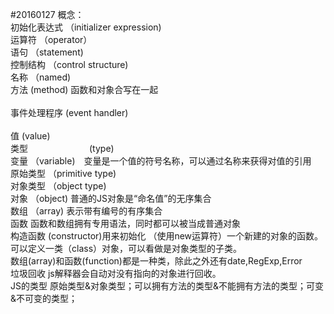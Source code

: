#20160127
概念：<br>
初始化表达式    （initializer expression) <br>
运算符          （operator）<br>
语句            （statement) <br>
控制结构        （control structure) <br>
名称            （named) <br>
方法             (method)     函数和对象合写在一起<br>  
事件处理程序      (event handler)     <br>  
值               (value)  <br>
类型　　　　　　　(type) <br>
变量             （variable)　变量是一个值的符号名称，可以通过名称来获得对值的引用 <br>
原始类型        （primitive type) <br>
对象类型        （object type) <br>
对象              （object) 普通的JS对象是“命名值”的无序集合 <br>
数组              （array)  表示带有编号的有序集合<br>
函数              函数和数组拥有专用语法，同时都可以被当成普通对象<br>
构造函数            (constructor)用来初始化 （使用new运算符）一个新建的对象的函数。<br>
                  可以定义一类（class）对象，可以看做是对象类型的子类。<br>
                  数组(array)和函数(function)都是一种类，除此之外还有date,RegExp,Error<br>
垃圾回收            js解释器会自动对没有指向的对象进行回收。 <br>
JS的类型       原始类型&对象类型；可以拥有方法的类型&不能拥有方法的类型；可变&不可变的类型；<br>

